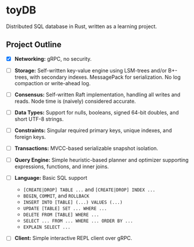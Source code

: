 # toyDB

Distributed SQL database in Rust, written as a learning project.

## Project Outline

- [x] **Networking:** gRPC, no security.

- [ ] **Storage:** Self-written key-value engine using LSM-trees and/or B+-trees, with secondary indexes. MessagePack for serialization. No log compaction or write-ahead log.

- [ ] **Consensus:** Self-written Raft implementation, handling all writes and reads. Node time is (naively) considered accurate.

- [ ] **Data Types:** Support for nulls, booleans, signed 64-bit doubles, and short UTF-8 strings.

- [ ] **Constraints:** Singular required primary keys, unique indexes, and foreign keys.

- [ ] **Transactions:** MVCC-based serializable snapshot isolation.

- [ ] **Query Engine:** Simple heuristic-based planner and optimizer supporting expressions, functions, and inner joins.

- [ ] **Language:** Basic SQL support

  * `[CREATE|DROP] TABLE ...` and `[CREATE|DROP] INDEX ...`
  * `BEGIN`, `COMMIT`, and `ROLLBACK`
  * `INSERT INTO [TABLE] (...) VALUES (...)`
  * `UPDATE [TABLE] SET ... WHERE ...`
  * `DELETE FROM [TABLE] WHERE ...`
  * `SELECT ... FROM ... WHERE ... ORDER BY ...`
  * `EXPLAIN SELECT ...`

- [ ] **Client:** Simple interactive REPL client over gRPC.
